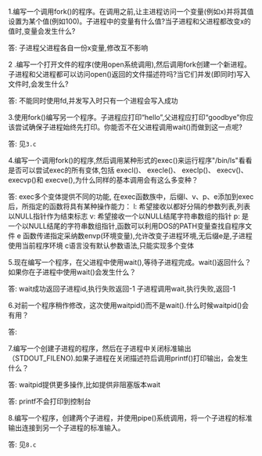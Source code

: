 1.编写一个调用fork()的程序。在调用之前,让主进程访问一个变量(例如x)并将其值设置为某个值(例如100)。子进程中的变量有什么值?当子进程和父进程都改变x的值时,变量会发生什么?

答:
子进程父进程各自一份x变量,修改互不影响

2 .编写一个打开文件的程序(使用open系统调用),然后调用fork创建一个新进程。子进程和父进程都可以访问open()返回的文件描述符吗?当它们并发(即同时)写入文件时,会发生什么?

答:
不能同时使用fd,并发写入时只有一个进程会写入成功

3.使用fork()编写另一个程序。子进程应打印“hello”,父进程应打印“goodbye”你应该尝试确保子进程始终先打印。你能否不在父进程调用wait()而做到这一点呢?

答:
见`3.c`

4.编写一个调用fork()的程序,然后调用某种形式的exec()来运行程序"/bin/ls"看看是否可以尝试exec的所有变体,包括 execl()、 execle()、 execlp()、 execv()、 execvp()和 execve(),为什么同样的基本调用会有这么多变种？

答:
exec多个变体提供不同的功能,
在exec函数族中，后缀l、v、p、e添加到exec后，所指定的函数将具有某种操作能力：
l: 希望接收以都好分隔的参数列表,列表以NULL指针作为结束标志
v: 希望接收一个以NULL结尾字符串数组的指针
p: 是一个以NULL结尾的字符串数组指针,函数可以利用DOS的PATH变量查找自程序文件
e 函数传递指定采纳数envp(环境变量),允许改变子进程环境,无后缀e是,子进程使用当前程序环境
c语言没有默认参数语法,只能实现多个变体


5.现在编写一个程序，在父进程中使用wait(),等待子进程完成。wait()返回什么？如果你在子进程中使用wait()会发生什么？

答:
wait成功返回子进程id,执行失败返回-1
子进程调用wait,执行失败,返回-1

6.对前一个程序稍作修改，这次使用waitpid()而不是wait().什么时候waitpid()会有用？

答:

7.编写一个创建子进程的程序，然后在子进程中关闭标准输出（STDOUT_FILENO).如果子进程在关闭描述符后调用printf()打印输出，会发生什么？

答:
waitpid提供更多操作,比如提供非阻塞版本wait

答:
printf不会打印到控制台

8.编写一个程序，创建两个子进程，并使用pipe()系统调用，将一个子进程的标准输出连接到另一个子进程的标准输入。

答:
见`8.c`